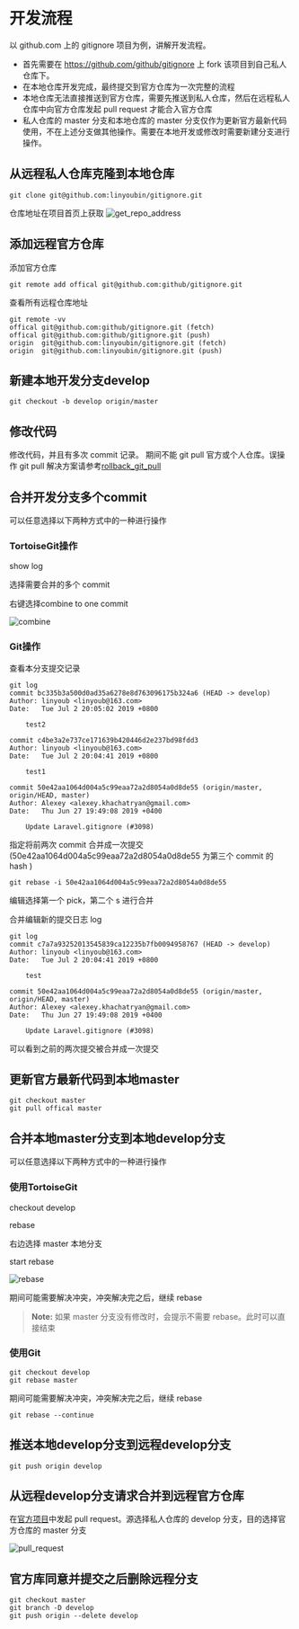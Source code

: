 
# 开发流程 #
以 github.com 上的 gitignore 项目为例，讲解开发流程。
- 首先需要在 https://github.com/github/gitignore 上 fork 该项目到自己私人仓库下。
- 在本地仓库开发完成，最终提交到官方仓库为一次完整的流程
- 本地仓库无法直接推送到官方仓库，需要先推送到私人仓库，然后在远程私人仓库中向官方仓库发起 pull request 才能合入官方仓库
- 私人仓库的 master 分支和本地仓库的 master 分支仅作为更新官方最新代码使用，不在上述分支做其他操作。需要在本地开发或修改时需要新建分支进行操作。

## 从远程私人仓库克隆到本地仓库 ##
``` shell
git clone git@github.com:linyoubin/gitignore.git
```

仓库地址在项目首页上获取
![get_repo_address](../image/get_repo_address.jpg)

## 添加远程官方仓库 ##
添加官方仓库
``` shell
git remote add offical git@github.com:github/gitignore.git
```

查看所有远程仓库地址
``` shell
git remote -vv
offical git@github.com:github/gitignore.git (fetch)
offical git@github.com:github/gitignore.git (push)
origin  git@github.com:linyoubin/gitignore.git (fetch)
origin  git@github.com:linyoubin/gitignore.git (push)
```

## 新建本地开发分支develop ##
``` shell
git checkout -b develop origin/master
```

## 修改代码 ##
修改代码，并且有多次 commit 记录。 期间不能 git pull 官方或个人仓库。误操作 git pull 解决方案请参考[rollback_git_pull](./trouble_shooting.md#回退gitpull操作)

## 合并开发分支多个commit ##
可以任意选择以下两种方式中的一种进行操作

### TortoiseGit操作 ###
show log 

选择需要合并的多个 commit

右键选择combine to one commit

![combine](../image/combine_to_one_commit.jpg)

### Git操作 ###

查看本分支提交记录
``` shell
git log 
commit bc335b3a500d0ad35a6278e8d763096175b324a6 (HEAD -> develop)
Author: linyoub <linyoub@163.com>
Date:   Tue Jul 2 20:05:02 2019 +0800

    test2

commit c4be3a2e737ce171639b420446d2e237bd98fdd3
Author: linyoub <linyoub@163.com>
Date:   Tue Jul 2 20:04:41 2019 +0800

    test1

commit 50e42aa1064d004a5c99eaa72a2d8054a0d8de55 (origin/master, origin/HEAD, master)
Author: Alexey <alexey.khachatryan@gmail.com>
Date:   Thu Jun 27 19:49:08 2019 +0400

    Update Laravel.gitignore (#3098)

```

指定将前两次 commit 合并成一次提交 (50e42aa1064d004a5c99eaa72a2d8054a0d8de55 为第三个 commit 的 hash )
``` shell
git rebase -i 50e42aa1064d004a5c99eaa72a2d8054a0d8de55
```

编辑选择第一个 pick，第二个 s 进行合并

合并编辑新的提交日志 log

``` shell
git log
commit c7a7a93252013545839ca12235b7fb0094958767 (HEAD -> develop)
Author: linyoub <linyoub@163.com>
Date:   Tue Jul 2 20:04:41 2019 +0800

    test

commit 50e42aa1064d004a5c99eaa72a2d8054a0d8de55 (origin/master, origin/HEAD, master)
Author: Alexey <alexey.khachatryan@gmail.com>
Date:   Thu Jun 27 19:49:08 2019 +0400

    Update Laravel.gitignore (#3098)

```

可以看到之前的两次提交被合并成一次提交

## 更新官方最新代码到本地master ##
``` shell
git checkout master
git pull offical master
```

## 合并本地master分支到本地develop分支 ##
可以任意选择以下两种方式中的一种进行操作

### 使用TortoiseGit ###
checkout develop

rebase

右边选择 master 本地分支

start rebase

![rebase](../image/git_rebase.jpg)

期间可能需要解决冲突，冲突解决完之后，继续 rebase

>**Note:** 如果 master 分支没有修改时，会提示不需要 rebase。此时可以直接结束
>

### 使用Git ###

``` shell
git checkout develop
git rebase master
```

期间可能需要解决冲突，冲突解决完之后，继续 rebase
``` shell
git rebase --continue
```

## 推送本地develop分支到远程develop分支 ##
``` shell
git push origin develop
```

## 从远程develop分支请求合并到远程官方仓库 ##
在[官方项目](https://github.com/github/gitignore/pulls)中发起 pull request。源选择私人仓库的 develop 分支，目的选择官方仓库的 master 分支

![pull_request](../image/pull_request.jpg)

## 官方库同意并提交之后删除远程分支 ##
``` shell
git checkout master
git branch -D develop
git push origin --delete develop
```
